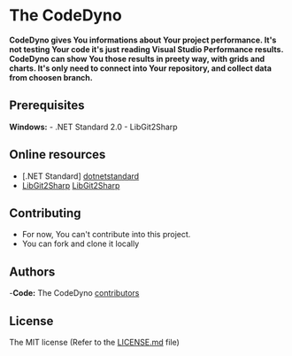 # The CodeDyno

**CodeDyno gives You informations about Your project performance. It's not testing Your code it's just reading Visual Studio Performance results. CodeDyno can show You those results in preety way, with grids and charts. It's only need to connect into Your repository, and collect data from choosen branch.**

[CodeDyno]: https://github.com/programistadoswiadczony/CodeDyno

## Prerequisites

  **Windows:** 
    - .NET Standard 2.0
    - LibGit2Sharp

## Online resources

  - [.NET Standard] [dotnetstandard]
  - [LibGit2Sharp] [LibGit2Sharp]

  [dotnetstandard]: https://github.com/dotnet/standard
  [LibGit2Sharp]: http://libgit2.github.com/

## Contributing
  - For now, You can't contribute into this project.
  - You can fork and clone it locally

## Authors
  -**Code:** The CodeDyno [contributors]

  [contributors]: https://github.com/programistadoswiadczony/CodeDyno/graphs/contributors

## License

The MIT license (Refer to the [LICENSE.md][license] file)

  [license]: https://github.com/programistadoswiadczony/CodeDyno/blob/master/LICENSE